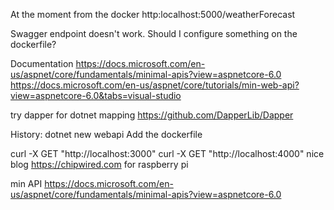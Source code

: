 At the moment from the docker
http:localhost:5000/weatherForecast

Swagger endpoint doesn't work. Should I configure something on the dockerfile?

Documentation 
https://docs.microsoft.com/en-us/aspnet/core/fundamentals/minimal-apis?view=aspnetcore-6.0
https://docs.microsoft.com/en-us/aspnet/core/tutorials/min-web-api?view=aspnetcore-6.0&tabs=visual-studio

try dapper for dotnet mapping 
https://github.com/DapperLib/Dapper


History:
dotnet new webapi
Add the dockerfile

curl -X GET "http://localhost:3000"
curl -X GET "http://localhost:4000"
nice blog https://chipwired.com for raspberry pi

min API 
https://docs.microsoft.com/en-us/aspnet/core/fundamentals/minimal-apis?view=aspnetcore-6.0